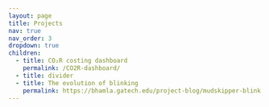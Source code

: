 ```yaml
---
layout: page
title: Projects
nav: true
nav_order: 3
dropdown: true
children:
  - title: CO₂R costing dashboard
    permalink: /CO2R-dashboard/
  - title: divider
  - title: The evolution of blinking
    permalink: https://bhamla.gatech.edu/project-blog/mudskipper-blink
---
```

